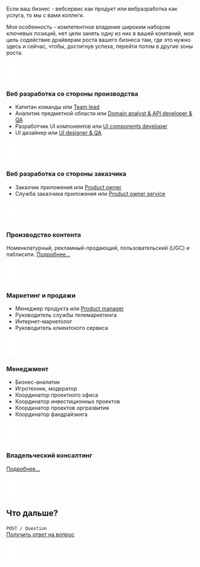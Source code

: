 Если ваш бизнес - вебсервис как продукт или вебразработка как услуга, то мы с вами коллеги. 

Моя особенность - компетентное владение широким набором ключевых позиций, нет цели занять одну из них в вашей компаний, моя цель содействие драйверам роста вашего бизнеса там, где это нужно здесь и сейчас, чтобы, достигнув успеха, перейти потом в другие зоны роста.

![](https://github.com/DeadBlackBirdTrills/deadblackbirdtrills.github.io/blob/develop/images/50px.png)  

### Веб разработка со стороны производства
- Капитан команды или [Team lead](https://github.com/DeadBlackBirdTrills/deadblackbirdtrills.github.io/wiki/Team-lead)
- Аналитик предметной области или [Domain analyst & API developer & QA](https://github.com/DeadBlackBirdTrills/deadblackbirdtrills.github.io/wiki/Domain-analyst-&-API-developer-&-QA)
- Разработчик UI компонентов или [UI components developer](https://github.com/DeadBlackBirdTrills/deadblackbirdtrills.github.io/wiki/UI-components-developer)
- UI дизайнер или [UI designer & QA](https://github.com/DeadBlackBirdTrills/deadblackbirdtrills.github.io/wiki/UI-designer-&-QA)

![](https://github.com/DeadBlackBirdTrills/deadblackbirdtrills.github.io/blob/develop/images/50px.png)  

### Веб разработка со стороны заказчика 
  - Заказчик приложения или [Product owner](https://github.com/DeadBlackBirdTrills/deadblackbirdtrills.github.io/wiki/Product-owner)
  - Служба заказчика приложения или [Product owner service](https://github.com/DeadBlackBirdTrills/deadblackbirdtrills.github.io/wiki/%D0%A1%D0%BB%D1%83%D0%B6%D0%B1%D0%B0-%D0%B7%D0%B0%D0%BA%D0%B0%D0%B7%D1%87%D0%B8%D0%BA%D0%B0-%D0%BF%D1%80%D0%B8%D0%BB%D0%BE%D0%B6%D0%B5%D0%BD%D0%B8%D1%8F)

![](https://github.com/DeadBlackBirdTrills/deadblackbirdtrills.github.io/blob/develop/images/50px.png)    
  
### Производство контента
Номенклатурный, рекламный-продающий, пользовательский (UGC) и паблисити. 
[Подробнее...](https://github.com/DeadBlackBirdTrills/deadblackbirdtrills.github.io/wiki/%D0%A4%D0%B0%D0%B1%D1%80%D0%B8%D0%BA%D0%B0-%D0%BA%D0%BE%D0%BD%D1%82%D0%B5%D0%BD%D1%82%D0%B0)

![](https://github.com/DeadBlackBirdTrills/deadblackbirdtrills.github.io/blob/develop/images/50px.png)  

### Маркетинг и продажи
- Менеджер продукта или [Product manager](https://github.com/DeadBlackBirdTrills/deadblackbirdtrills.github.io/wiki/Product-manager)
- Руководитель службы телемаркетинга
- Интернет-маркетолог 
- Руководитель клиентского сервиса 

![](https://github.com/DeadBlackBirdTrills/deadblackbirdtrills.github.io/blob/develop/images/50px.png)  

### Менеджмент 
- Бизнес-аналитик
- Игротехник, модератор
- Координатор проектного офиса
- Координатор инвестиционных проектов
- Координатор проектов оргразвития
- Координатор фандрайзинга

![](https://github.com/DeadBlackBirdTrills/deadblackbirdtrills.github.io/blob/develop/images/50px.png)  

### Владельческий консалтинг
 [Подробнее...](https://github.com/DeadBlackBirdTrills/deadblackbirdtrills.github.io/wiki/%D0%92%D0%BB%D0%B0%D0%B4%D0%B5%D0%BB%D1%8C%D1%87%D0%B5%D1%81%D0%BA%D0%B8%D0%B9-%D0%BA%D0%BE%D0%BD%D1%81%D0%B0%D0%BB%D1%82%D0%B8%D0%BD%D0%B3)

![](https://github.com/DeadBlackBirdTrills/deadblackbirdtrills.github.io/blob/develop/images/50px.png)

## Что дальше?

` POST / Question `  
[Получить ответ на вопрос](https://t.me/konstantinfedorov) 
  
![](https://github.com/DeadBlackBirdTrills/deadblackbirdtrills.github.io/blob/develop/images/50px.png)
 
